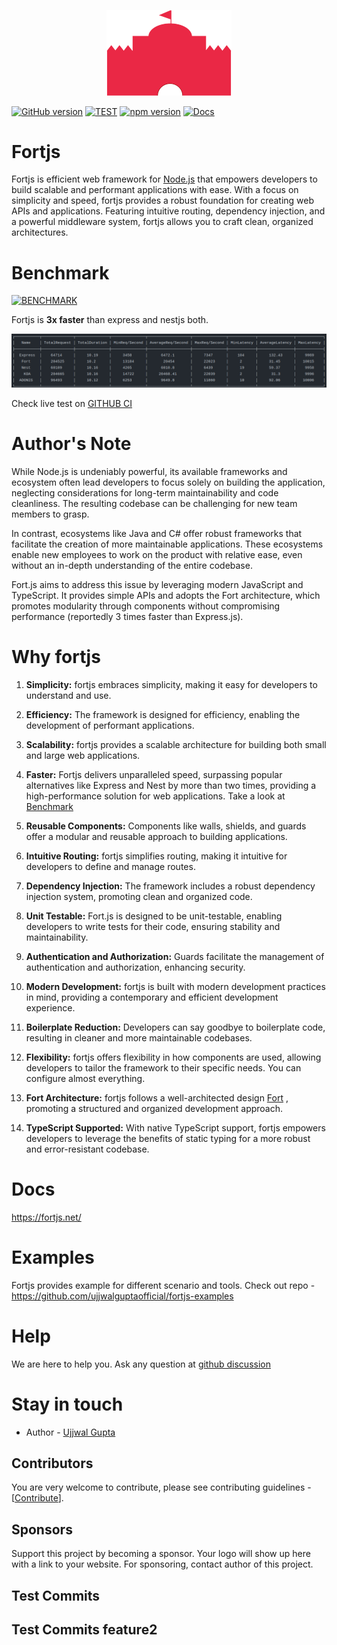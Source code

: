 <p align="center">
 <img width="200px" src="logos/width_400.png"/>
</p>

[![GitHub version](https://badge.fury.io/gh/ujjwalguptaofficial%2Ffortjs.svg)](https://badge.fury.io/gh/ujjwalguptaofficial%2Ffortjs)
[![TEST](https://github.com/ujjwalguptaofficial/fortjs/actions/workflows/test.yml/badge.svg)](https://github.com/ujjwalguptaofficial/fortjs/actions/workflows/test.yml)
[![npm version](https://badge.fury.io/js/fortjs.svg)](https://badge.fury.io/js/fortjs)
[![Docs](https://img.shields.io/badge/docs-available-brightgreen.svg)](https://fortjs.net/)

# Fortjs

Fortjs is efficient web framework for [Node.js](https://nodejs.org/en/) that empowers developers to build scalable and performant applications with ease. With a focus on simplicity and speed, fortjs provides a robust foundation for creating web APIs and applications. Featuring intuitive routing, dependency injection, and a powerful middleware system, fortjs allows you to craft clean, organized architectures.

# Benchmark

[![BENCHMARK](https://github.com/ujjwalguptaofficial/fortjs/actions/workflows/benchmark.yml/badge.svg)](https://github.com/ujjwalguptaofficial/fortjs/actions/workflows/benchmark.yml)

Fortjs is **3x faster** than express and nestjs both.

<p align="center">
 <img src="logos/benchmark_3_jan_2024.png"/>
</p>

Check live test on [GITHUB CI](https://github.com/ujjwalguptaofficial/fortjs/actions/workflows/benchmark.yml)

# Author's Note

While Node.js is undeniably powerful, its available frameworks and ecosystem often lead developers to focus solely on building the application, neglecting considerations for long-term maintainability and code cleanliness. The resulting codebase can be challenging for new team members to grasp.

In contrast, ecosystems like Java and C# offer robust frameworks that facilitate the creation of more maintainable applications. These ecosystems enable new employees to work on the product with relative ease, even without an in-depth understanding of the entire codebase.

Fort.js aims to address this issue by leveraging modern JavaScript and TypeScript. It provides simple APIs and adopts the Fort architecture, which promotes modularity through components without compromising performance (reportedly 3 times faster than Express.js).

# Why fortjs

1. **Simplicity:** fortjs embraces simplicity, making it easy for developers to understand and use.

2. **Efficiency:** The framework is designed for efficiency, enabling the development of performant applications.

3. **Scalability:** fortjs provides a scalable architecture for building both small and large web applications.

4. **Faster:** Fortjs delivers unparalleled speed, surpassing popular alternatives like Express and Nest by more than two times, providing a high-performance solution for web applications. Take a look at [Benchmark](https://github.com/ujjwalguptaofficial/fortjs/actions/workflows/benchmark.yml)

5. **Reusable Components:** Components like walls, shields, and guards offer a modular and reusable approach to building applications.

6. **Intuitive Routing:** fortjs simplifies routing, making it intuitive for developers to define and manage routes.

7. **Dependency Injection:** The framework includes a robust dependency injection system, promoting clean and organized code.

8. **Unit Testable:** Fort.js is designed to be unit-testable, enabling developers to write tests for their code, ensuring stability and maintainability.

9. **Authentication and Authorization:** Guards facilitate the management of authentication and authorization, enhancing security.

10. **Modern Development:** fortjs is built with modern development practices in mind, providing a contemporary and efficient development experience.

11. **Boilerplate Reduction:** Developers can say goodbye to boilerplate code, resulting in cleaner and more maintainable codebases.

12. **Flexibility:** fortjs offers flexibility in how components are used, allowing developers to tailor the framework to their specific needs. You can configure almost everything.

13. **Fort Architecture:** fortjs follows a well-architected design [Fort](https://github.com/ujjwalguptaofficial/fort) , promoting a structured and organized development approach. 

14. **TypeScript Supported:** With native TypeScript support, fortjs empowers developers to leverage the benefits of static typing for a more robust and error-resistant codebase.

# Docs

https://fortjs.net/

# Examples

Fortjs provides example for different scenario and tools. Check out repo - https://github.com/ujjwalguptaofficial/fortjs-examples

# Help

We are here to help you. Ask any question at [github discussion](https://github.com/ujjwalguptaofficial/fortjs/discussions)

# Stay in touch

* Author - [Ujjwal Gupta](https://twitter.com/ujjwal_kr_gupta)

## Contributors

You are very welcome to contribute, please see contributing guidelines - [[Contribute](CONTRIBUTING.MD)].

## Sponsors

Support this project by becoming a sponsor. Your logo will show up here with a link to your website. For sponsoring, contact author of this project.

## Test Commits
## Test Commits feature2